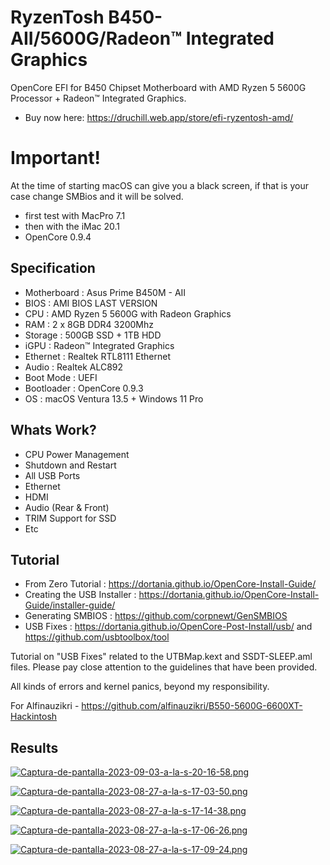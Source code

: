 # RyzenTosh B450-AII/5600G/Radeon™ Integrated Graphics
OpenCore EFI for B450 Chipset Motherboard with AMD Ryzen 5 5600G Processor + Radeon™ Integrated Graphics.
- Buy now here: https://druchill.web.app/store/efi-ryzentosh-amd/

# Important!
At the time of starting macOS can give you a black screen, if that is your case change SMBios and it will be solved.

- first test with MacPro 7.1
- then with the iMac 20.1
- OpenCore 0.9.4

## Specification

- Motherboard     : Asus Prime B450M - AII
- BIOS      : AMI BIOS LAST VERSION
- CPU       : AMD Ryzen 5 5600G with Radeon Graphics
- RAM       : 2 x 8GB DDR4 3200Mhz
- Storage   : 500GB SSD + 1TB HDD
- iGPU      : Radeon™ Integrated Graphics
- Ethernet  : Realtek RTL8111 Ethernet
- Audio     : Realtek ALC892
- Boot Mode : UEFI
- Bootloader : OpenCore 0.9.3
- OS : macOS Ventura 13.5 + Windows 11 Pro

## Whats Work?

- CPU Power Management
- Shutdown and Restart
- All USB Ports
- Ethernet
- HDMI
- Audio (Rear & Front)
- TRIM Support for SSD
- Etc

## Tutorial
- From Zero Tutorial : https://dortania.github.io/OpenCore-Install-Guide/
- Creating the USB Installer : https://dortania.github.io/OpenCore-Install-Guide/installer-guide/
- Generating SMBIOS : https://github.com/corpnewt/GenSMBIOS
- USB Fixes : https://dortania.github.io/OpenCore-Post-Install/usb/ and https://github.com/usbtoolbox/tool

Tutorial on "USB Fixes" related to the UTBMap.kext and SSDT-SLEEP.aml files. Please pay close attention to the guidelines that have been provided.

All kinds of errors and kernel panics, beyond my responsibility.

For Alfinauzikri - https://github.com/alfinauzikri/B550-5600G-6600XT-Hackintosh

## Results
[![Captura-de-pantalla-2023-09-03-a-la-s-20-16-58.png](https://i.postimg.cc/L6Q8pm5g/Captura-de-pantalla-2023-09-03-a-la-s-20-16-58.png)](https://postimg.cc/QH53gGpj)

[![Captura-de-pantalla-2023-08-27-a-la-s-17-03-50.png](https://i.postimg.cc/RFx0DGFP/Captura-de-pantalla-2023-08-27-a-la-s-17-03-50.png)](https://postimg.cc/Mctxc71R)

[![Captura-de-pantalla-2023-08-27-a-la-s-17-14-38.png](https://i.postimg.cc/wxVBwXdV/Captura-de-pantalla-2023-08-27-a-la-s-17-14-38.png)](https://postimg.cc/6T8w3Gq2)

[![Captura-de-pantalla-2023-08-27-a-la-s-17-06-26.png](https://i.postimg.cc/NfjjSKsw/Captura-de-pantalla-2023-08-27-a-la-s-17-06-26.png)](https://postimg.cc/WtxVJbq9)

[![Captura-de-pantalla-2023-08-27-a-la-s-17-09-24.png](https://i.postimg.cc/sxwD1rJ8/Captura-de-pantalla-2023-08-27-a-la-s-17-09-24.png)](https://postimg.cc/cttN5P2M)
